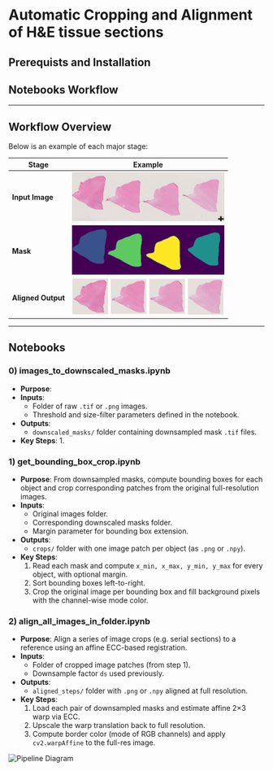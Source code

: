 # Automatic Cropping and Alignment of H&E tissue sections

## Prerequists and Installation


## Notebooks Workflow
---

## Workflow Overview

Below is an example of each major stage:

| Stage               | Example                                      |
|---------------------|----------------------------------------------|
| **Input Image**     | ![Input](assets/input.png)                   |
| **Mask**            | ![Mask](assets/masks.png)                    |
| **Aligned Output**  | ![Aligned](assets/output.png)                |

---

## Notebooks

### 0) images_to_downscaled_masks.ipynb

- **Purpose**: 
- **Inputs**:
  - Folder of raw `.tif` or `.png` images.
  - Threshold and size-filter parameters defined in the notebook.
- **Outputs**:
  - `downscaled_masks/` folder containing downsampled mask `.tif` files.
- **Key Steps**:
  1. 

### 1) get_bounding_box_crop.ipynb

- **Purpose**: From downsampled masks, compute bounding boxes for each object and crop corresponding patches from the original full-resolution images.
- **Inputs**:
  - Original images folder.
  - Corresponding downscaled masks folder.
  - Margin parameter for bounding box extension.
- **Outputs**:
  - `crops/` folder with one image patch per object (as `.png` or `.npy`).
- **Key Steps**:
  1. Read each mask and compute `x_min, x_max, y_min, y_max` for every object, with optional margin.
  2. Sort bounding boxes left-to-right.
  3. Crop the original image per bounding box and fill background pixels with the channel-wise mode color.

### 2) align_all_images_in_folder.ipynb

- **Purpose**: Align a series of image crops (e.g. serial sections) to a reference using an affine ECC-based registration.
- **Inputs**:
  - Folder of cropped image patches (from step 1).
  - Downsample factor `ds` used previously.
- **Outputs**:
  - `aligned_steps/` folder with `.png` or `.npy` aligned at full resolution.
- **Key Steps**:
  1. Load each pair of downsampled masks and estimate affine 2×3 warp via ECC.
  2. Upscale the warp translation back to full resolution.
  3. Compute border color (mode of RGB channels) and apply `cv2.warpAffine` to the full-res image.

![Pipeline Diagram](assets/pipeline_diagram.png)
